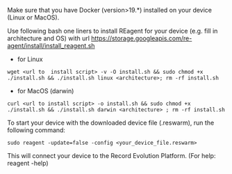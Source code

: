 Make sure that you have Docker (version>19.*) installed on your device (Linux or MacOS).

Use following bash one liners to install REagent for your device (e.g. fill in architecture and OS)  with url https://storage.googleapis.com/re-agent/install/install_reagent.sh

- for Linux

``` wget <url to  install script> -v -O install.sh && sudo chmod +x ./install.sh && ./install.sh linux <architecture>; rm -rf install.sh ```

- for MacOS (darwin)

``` curl <url to install script> -o install.sh && sudo chmod +x ./install.sh && ./install.sh darwin <architecture> ; rm -rf install.sh ```

To start your device with the downloaded device file (.reswarm), run the following command:
 
```sudo reagent -update=false -config <your_device_file.reswarm>``` 

This will connect your device to the Record Evolution Platform. (For help: reagent -help)